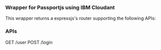 ### Wrapper for Passportjs using IBM Cloudant
This wrapper returns a expressjs's router supporting the following APIs:

### APIs
GET  /user
POST /login
